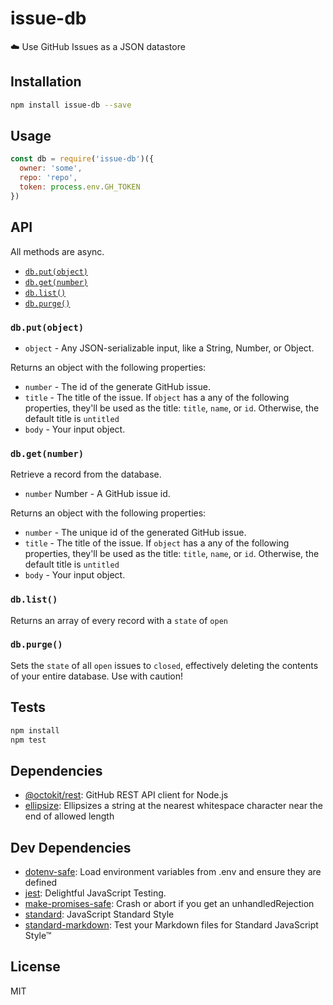 # issue-db 

☁️ Use GitHub Issues as a JSON datastore

## Installation

```sh
npm install issue-db --save
```

## Usage

```js
const db = require('issue-db')({
  owner: 'some',
  repo: 'repo',
  token: process.env.GH_TOKEN
})
```

## API

All methods are async.

- [`db.put(object)`](#dbputobject)
- [`db.get(number)`](#dbgetnumber)
- [`db.list()`](#dblist)
- [`db.purge()`](#dbpurge)

### `db.put(object)`

- `object` - Any JSON-serializable input, like a String, Number, or Object.

Returns an object with the following properties:

- `number` - The id of the generate GitHub issue.
- `title` - The title of the issue. If `object` has a any of the following properties, they'll be used as the title: `title`, `name`, or `id`. Otherwise, the default title is `untitled`
- `body` - Your input object.

### `db.get(number)`

Retrieve a record from the database.

- `number` Number - A GitHub issue id.

Returns an object with the following properties:

- `number` - The unique id of the generated GitHub issue.
- `title` - The title of the issue. If `object` has a any of the following properties, they'll be used as the title: `title`, `name`, or `id`. Otherwise, the default title is `untitled`
- `body` - Your input object.

### `db.list()`

Returns an array of every record with a `state` of `open`

### `db.purge()`

Sets the `state` of all `open` issues to `closed`, effectively deleting the 
contents of your entire database. Use with caution!

## Tests

```sh
npm install
npm test
```

## Dependencies

- [@octokit/rest](https://github.com/octokit/rest.js): GitHub REST API client for Node.js
- [ellipsize](https://github.com/mvhenten/ellipsize): Ellipsizes a string at the nearest whitespace character near the end of allowed length

## Dev Dependencies

- [dotenv-safe](https://github.com/rolodato/dotenv-safe): Load environment variables from .env and ensure they are defined
- [jest](https://github.com/facebook/jest): Delightful JavaScript Testing.
- [make-promises-safe](https://github.com/mcollina/make-promises-safe): Crash or abort if you get an unhandledRejection
- [standard](https://github.com/standard/standard): JavaScript Standard Style
- [standard-markdown](): Test your Markdown files for Standard JavaScript Style™


## License

MIT
